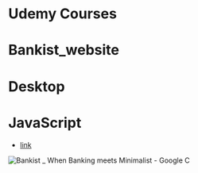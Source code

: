# Udemy Courses

# Bankist_website

# Desktop

# JavaScript

- [link](https://alexdolz.github.io/Bankist_website_JS/)

![Bankist _ When Banking meets Minimalist - Google C](https://github.com/AlexDolz/Bankist_website_JS/assets/108806800/490aa303-14d7-4634-a9a6-5a64f450ae8f)
